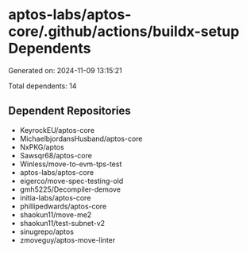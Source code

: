 # aptos-labs/aptos-core/.github/actions/buildx-setup Dependents

Generated on: 2024-11-09 13:15:21

Total dependents: 14

## Dependent Repositories

- KeyrockEU/aptos-core
- MichaelbjordansHusband/aptos-core
- NxPKG/aptos
- Sawsqr68/aptos-core
- Winless/move-to-evm-tps-test
- aptos-labs/aptos-core
- eigerco/move-spec-testing-old
- gmh5225/Decompiler-demove
- initia-labs/aptos-core
- phillipedwards/aptos-core
- shaokun11/move-me2
- shaokun11/test-subnet-v2
- sinugrepo/aptos
- zmoveguy/aptos-move-linter
